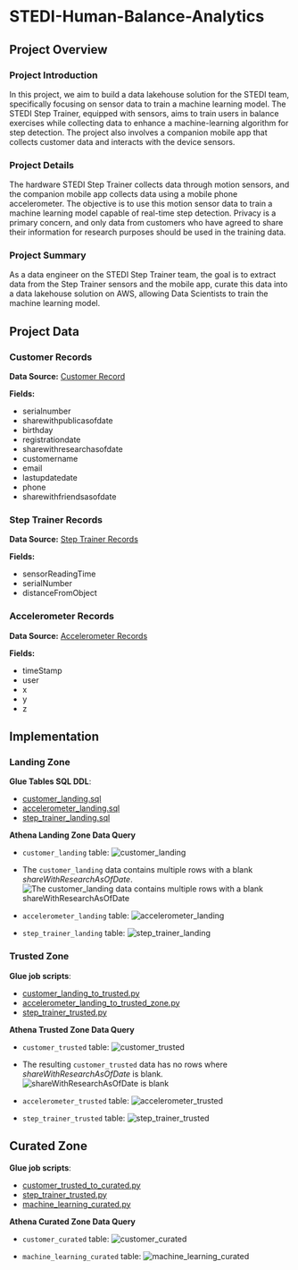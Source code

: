 # STEDI-Human-Balance-Analytics

## Project Overview

### Project Introduction

In this project, we aim to build a data lakehouse solution for the STEDI team, specifically focusing on sensor data to train a machine learning model. The STEDI Step Trainer, equipped with sensors, aims to train users in balance exercises while collecting data to enhance a machine-learning algorithm for step detection. The project also involves a companion mobile app that collects customer data and interacts with the device sensors.

### Project Details

The hardware STEDI Step Trainer collects data through motion sensors, and the companion mobile app collects data using a mobile phone accelerometer. The objective is to use this motion sensor data to train a machine learning model capable of real-time step detection. Privacy is a primary concern, and only data from customers who have agreed to share their information for research purposes should be used in the training data.

### Project Summary

As a data engineer on the STEDI Step Trainer team, the goal is to extract data from the Step Trainer sensors and the mobile app, curate this data into a data lakehouse solution on AWS, allowing Data Scientists to train the machine learning model.

## Project Data

### Customer Records

**Data Source:** [Customer Record](https://github.com/fkhrlnq/STEDI-Human-Balance-Analytics/tree/main/data/customer/landing)

**Fields:**

-   serialnumber
-   sharewithpublicasofdate
-   birthday
-   registrationdate
-   sharewithresearchasofdate
-   customername
-   email
-   lastupdatedate
-   phone
-   sharewithfriendsasofdate

### Step Trainer Records

**Data Source:** [Step Trainer Records](https://github.com/fkhrlnq/STEDI-Human-Balance-Analytics/tree/main/data/step_trainer/landing)

**Fields:**

-   sensorReadingTime
-   serialNumber
-   distanceFromObject

### Accelerometer Records

**Data Source:** [Accelerometer Records](https://github.com/fkhrlnq/STEDI-Human-Balance-Analytics/tree/main/data/accelerometer/landing)

**Fields:**

-   timeStamp
-   user
-   x
-   y
-   z

## Implementation

### Landing Zone

**Glue Tables SQL DDL**:

 -   [customer_landing.sql](https://github.com/fkhrlnq/STEDI-Human-Balance-Analytics/blob/main/scripts/customer_landing.sql)
 -   [accelerometer_landing.sql](https://github.com/fkhrlnq/STEDI-Human-Balance-Analytics/blob/main/scripts/accelerometer_landing.sql)
 -  [step_trainer_landing.sql](https://github.com/fkhrlnq/STEDI-Human-Balance-Analytics/blob/main/scripts/step_trainer_landing.sql)

**Athena Landing Zone Data Query**

 - `customer_landing` table:
![customer_landing](https://github.com/fkhrlnq/STEDI-Human-Balance-Analytics/blob/main/images/customer_landing.jpg)

 -   The `customer_landing` data contains multiple rows with a blank *shareWithResearchAsOfDate*.
   ![The customer_landing data contains multiple rows with a blank shareWithResearchAsOfDate](https://github.com/fkhrlnq/STEDI-Human-Balance-Analytics/blob/main/images/customer_landing_sharewithresearchasofdate.jpg)

 - `accelerometer_landing` table:
![accelerometer_landing](https://github.com/fkhrlnq/STEDI-Human-Balance-Analytics/blob/main/images/accelerometer_landing.jpg)

 - `step_trainer_landing` table:
![step_trainer_landing](https://github.com/fkhrlnq/STEDI-Human-Balance-Analytics/blob/main/images/step_trainer_landing.jpg)

### Trusted Zone

**Glue job scripts**:

-   [customer_landing_to_trusted.py](https://github.com/fkhrlnq/STEDI-Human-Balance-Analytics/blob/main/scripts/customer_landing_to_trusted.py)
-   [accelerometer_landing_to_trusted_zone.py](https://github.com/fkhrlnq/STEDI-Human-Balance-Analytics/blob/main/scripts/accelerometer_landing_to_trusted.py)
-  [step_trainer_trusted.py](https://github.com/fkhrlnq/STEDI-Human-Balance-Analytics/blob/main/scripts/step_trainer_trusted.py)

**Athena Trusted Zone Data Query**
 - `customer_trusted` table:
![customer_trusted](https://github.com/fkhrlnq/STEDI-Human-Balance-Analytics/blob/main/images/customer_trusted.jpg)

 -  The resulting `customer_trusted`  data has no rows where *shareWithResearchAsOfDate* is blank.
![*shareWithResearchAsOfDate* is blank](https://github.com/fkhrlnq/STEDI-Human-Balance-Analytics/blob/main/images/customer_trusted_sharewithresearchasofdate.jpg)

 - `accelerometer_trusted` table:
![accelerometer_trusted](https://github.com/fkhrlnq/STEDI-Human-Balance-Analytics/blob/main/images/accelerometer_trusted.jpg)

- `step_trainer_trusted` table:
![step_trainer_trusted](https://github.com/fkhrlnq/STEDI-Human-Balance-Analytics/blob/main/images/step_trainer_trusted.jpg)

## Curated Zone

**Glue job scripts**:
- [customer_trusted_to_curated.py](https://github.com/fkhrlnq/STEDI-Human-Balance-Analytics/blob/main/scripts/customer_trusted_to_curated.py)
-  [step_trainer_trusted.py](https://github.com/fkhrlnq/STEDI-Human-Balance-Analytics/blob/main/scripts/step_trainer_trusted.py)
- [machine_learning_curated.py](https://github.com/fkhrlnq/STEDI-Human-Balance-Analytics/blob/main/scripts/machine_learning_curated.py)

**Athena Curated Zone Data Query**
- `customer_curated` table:
![customer_curated](https://github.com/fkhrlnq/STEDI-Human-Balance-Analytics/blob/main/images/customer_curated.jpg)

- `machine_learning_curated` table:
![machine_learning_curated](https://github.com/fkhrlnq/STEDI-Human-Balance-Analytics/blob/main/images/machine_learning_curated.jpg)

